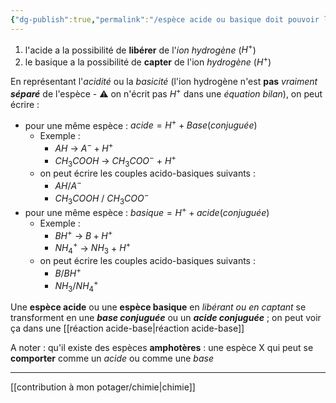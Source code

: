```yaml
---
{"dg-publish":true,"permalink":"/espèce acide ou basique doit pouvoir libérer ou capter de l'ion hydrogène/"}
---
```


1. l'acide a la possibilité de **libérer** de l'*ion hydrogène* ($H^+$)
2. le basique a la possibilité de **capter** de l'ion *hydrogène* ($H^+$)

En représentant l'*acidité* ou la *basicité* (l'ion hydrogène n'est **pas** *vraiment* ***séparé*** de l'espèce - ⚠️  on n'écrit pas $H^+$ dans une *équation bilan*), on peut écrire :
- pour une même espèce : $acide=H^+ + Base (conjuguée)$
	- Exemple : 
		- $AH$ -> $A^- + H^+$
		- $CH_3COOH$ -> $CH_3COO^-$ + $H^+$
	- on peut écrire les couples acido-basiques suivants :
		- $AH/A^{-}$
		- $CH_3COOH$ / $CH_3COO^-$
- pour une même espèce : $basique=H^+ + acide (conjuguée)$
	- Exemple :
		-  $BH^+$  -> $B + H^+$
		- $NH^+_4$ -> $NH_3$ + $H^+$
	- on peut écrire les couples acido-basiques suivants :
		- $B$/$BH^{+}$
		- $NH_{3}$/$NH_{4}^{+}$

Une **espèce acide** ou une **espèce basique** en *libérant ou en captant* se transforment en une ***base conjuguée*** ou un ***acide conjuguée*** ; on peut voir ça dans une [[réaction acide-base\|réaction acide-base]]

A noter : qu'il existe des espèces **amphotères** : une espèce X qui peut se **comporter** comme un *acide* ou comme une *base*

---
[[contribution à mon potager/chimie\|chimie]]